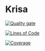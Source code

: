 # Krisa

[![Quality gate](https://sonarcloud.io/api/project_badges/quality_gate?project=QuantGeekDev_krisa-front)](https://sonarcloud.io/summary/new_code?id=QuantGeekDev_krisa-front)

[![Lines of Code](https://sonarcloud.io/api/project_badges/measure?project=QuantGeekDev_krisa-front&metric=ncloc)](https://sonarcloud.io/summary/new_code?id=QuantGeekDev_krisa-front)

[![Coverage](https://sonarcloud.io/api/project_badges/measure?project=QuantGeekDev_krisa-front&metric=coverage)](https://sonarcloud.io/summary/new_code?id=QuantGeekDev_krisa-front)
